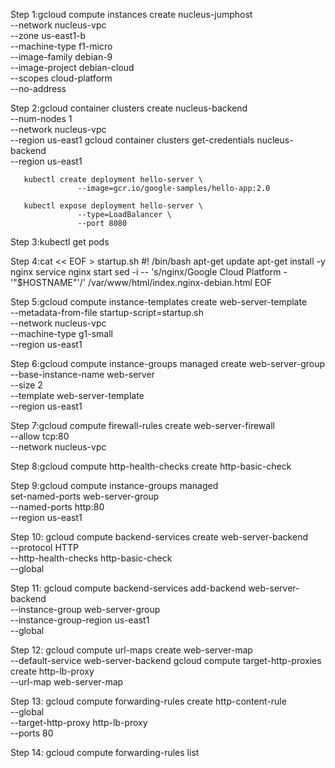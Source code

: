 Step 1:gcloud compute instances create nucleus-jumphost \
                  --network nucleus-vpc \
                  --zone us-east1-b  \
                  --machine-type f1-micro  \
                  --image-family debian-9  \
                  --image-project debian-cloud \
                  --scopes cloud-platform \
                  --no-address

Step 2:gcloud container clusters create nucleus-backend \
                   --num-nodes 1 \
                   --network nucleus-vpc \
                   --region us-east1
       gcloud container clusters get-credentials nucleus-backend \
                   --region us-east1

       kubectl create deployment hello-server \
                   --image=gcr.io/google-samples/hello-app:2.0

       kubectl expose deployment hello-server \
                   --type=LoadBalancer \
                   --port 8080

Step 3:kubectl get pods   

Step 4:cat << EOF > startup.sh
       #! /bin/bash
       apt-get update
       apt-get install -y nginx
       service nginx start
       sed -i -- 's/nginx/Google Cloud Platform - '"\$HOSTNAME"'/' /var/www/html/index.nginx-debian.html
       EOF

Step 5:gcloud compute instance-templates create web-server-template \
                 --metadata-from-file startup-script=startup.sh \
                 --network nucleus-vpc \
                 --machine-type g1-small \
                 --region us-east1

Step 6:gcloud compute instance-groups managed create web-server-group \
                  --base-instance-name web-server \
                  --size 2 \
                  --template web-server-template \
                  --region us-east1

Step 7:gcloud compute firewall-rules create web-server-firewall \
                 --allow tcp:80 \
                 --network nucleus-vpc

Step 8:gcloud compute http-health-checks create http-basic-check

Step 9:gcloud compute instance-groups managed \
                 set-named-ports web-server-group \
                 --named-ports http:80 \
                 --region us-east1

Step 10: gcloud compute backend-services create web-server-backend \
                    --protocol HTTP \
                    --http-health-checks http-basic-check \
                    --global

Step 11: gcloud compute backend-services add-backend web-server-backend \
                   --instance-group web-server-group \
                   --instance-group-region us-east1 \
                   --global

Step 12: gcloud compute url-maps create web-server-map \
                    --default-service web-server-backend
         gcloud compute target-http-proxies create http-lb-proxy \
                    --url-map web-server-map

Step 13: gcloud compute forwarding-rules create http-content-rule \
                    --global \
                    --target-http-proxy http-lb-proxy \
                    --ports 80

Step 14: gcloud compute forwarding-rules list                    
